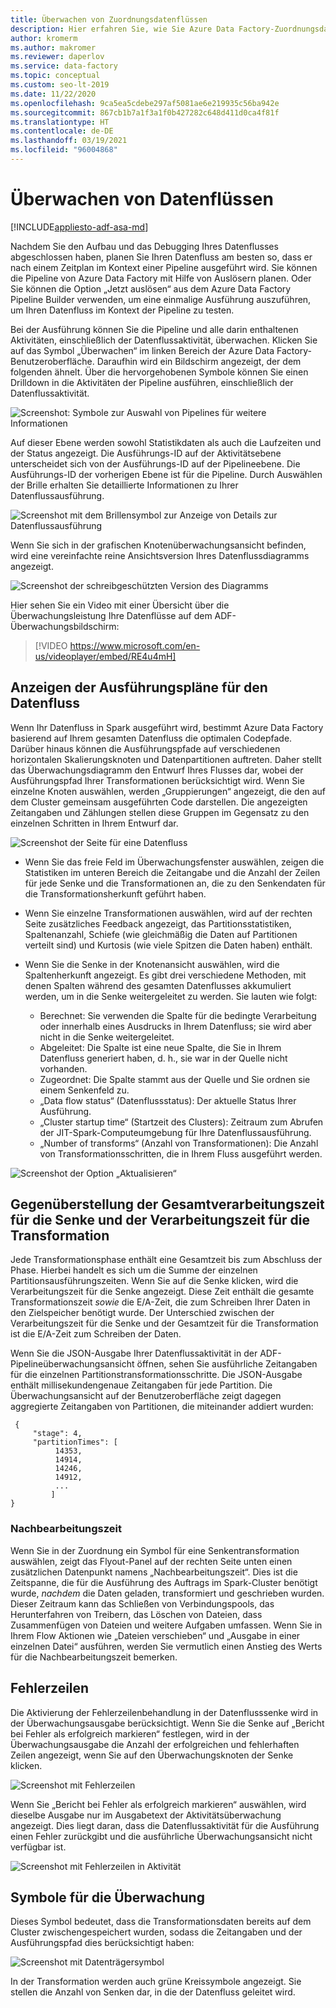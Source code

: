 ```yaml
---
title: Überwachen von Zuordnungsdatenflüssen
description: Hier erfahren Sie, wie Sie Azure Data Factory-Zuordnungsdatenflüsse visuell überwachen.
author: kromerm
ms.author: makromer
ms.reviewer: daperlov
ms.service: data-factory
ms.topic: conceptual
ms.custom: seo-lt-2019
ms.date: 11/22/2020
ms.openlocfilehash: 9ca5ea5cdebe297af5081ae6e219935c56ba942e
ms.sourcegitcommit: 867cb1b7a1f3a1f0b427282c648d411d0ca4f81f
ms.translationtype: HT
ms.contentlocale: de-DE
ms.lasthandoff: 03/19/2021
ms.locfileid: "96004868"
---
```

# <a name="monitor-data-flows"></a>Überwachen von Datenflüssen

[!INCLUDE[appliesto-adf-asa-md](includes/appliesto-adf-asa-md.md)]

Nachdem Sie den Aufbau und das Debugging Ihres Datenflusses abgeschlossen haben, planen Sie Ihren Datenfluss am besten so, dass er nach einem Zeitplan im Kontext einer Pipeline ausgeführt wird. Sie können die Pipeline von Azure Data Factory mit Hilfe von Auslösern planen. Oder Sie können die Option „Jetzt auslösen“ aus dem Azure Data Factory Pipeline Builder verwenden, um eine einmalige Ausführung auszuführen, um Ihren Datenfluss im Kontext der Pipeline zu testen.

Bei der Ausführung können Sie die Pipeline und alle darin enthaltenen Aktivitäten, einschließlich der Datenflussaktivität, überwachen. Klicken Sie auf das Symbol „Überwachen“ im linken Bereich der Azure Data Factory-Benutzeroberfläche. Daraufhin wird ein Bildschirm angezeigt, der dem folgenden ähnelt. Über die hervorgehobenen Symbole können Sie einen Drilldown in die Aktivitäten der Pipeline ausführen, einschließlich der Datenflussaktivität.

![Screenshot: Symbole zur Auswahl von Pipelines für weitere Informationen](media/data-flow/mon001.png "Datenflussüberwachung")

Auf dieser Ebene werden sowohl Statistikdaten als auch die Laufzeiten und der Status angezeigt. Die Ausführungs-ID auf der Aktivitätsebene unterscheidet sich von der Ausführungs-ID auf der Pipelineebene. Die Ausführungs-ID der vorherigen Ebene ist für die Pipeline. Durch Auswählen der Brille erhalten Sie detaillierte Informationen zu Ihrer Datenflussausführung.

![Screenshot mit dem Brillensymbol zur Anzeige von Details zur Datenflussausführung](media/data-flow/monitoring-details.png "Datenflussüberwachung")

Wenn Sie sich in der grafischen Knotenüberwachungsansicht befinden, wird eine vereinfachte reine Ansichtsversion Ihres Datenflussdiagramms angezeigt.

![Screenshot der schreibgeschützten Version des Diagramms](media/data-flow/mon003.png "Datenflussüberwachung")

Hier sehen Sie ein Video mit einer Übersicht über die Überwachungsleistung Ihre Datenflüsse auf dem ADF-Überwachungsbildschirm:

> [!VIDEO https://www.microsoft.com/en-us/videoplayer/embed/RE4u4mH]

## <a name="view-data-flow-execution-plans"></a>Anzeigen der Ausführungspläne für den Datenfluss

Wenn Ihr Datenfluss in Spark ausgeführt wird, bestimmt Azure Data Factory basierend auf Ihrem gesamten Datenfluss die optimalen Codepfade. Darüber hinaus können die Ausführungspfade auf verschiedenen horizontalen Skalierungsknoten und Datenpartitionen auftreten. Daher stellt das Überwachungsdiagramm den Entwurf Ihres Flusses dar, wobei der Ausführungspfad Ihrer Transformationen berücksichtigt wird. Wenn Sie einzelne Knoten auswählen, werden „Gruppierungen“ angezeigt, die den auf dem Cluster gemeinsam ausgeführten Code darstellen. Die angezeigten Zeitangaben und Zählungen stellen diese Gruppen im Gegensatz zu den einzelnen Schritten in Ihrem Entwurf dar.

![Screenshot der Seite für eine Datenfluss](media/data-flow/mon004.png "Datenflussüberwachung")

* Wenn Sie das freie Feld im Überwachungsfenster auswählen, zeigen die Statistiken im unteren Bereich die Zeitangabe und die Anzahl der Zeilen für jede Senke und die Transformationen an, die zu den Senkendaten für die Transformationsherkunft geführt haben.

* Wenn Sie einzelne Transformationen auswählen, wird auf der rechten Seite zusätzliches Feedback angezeigt, das Partitionsstatistiken, Spaltenanzahl, Schiefe (wie gleichmäßig die Daten auf Partitionen verteilt sind) und Kurtosis (wie viele Spitzen die Daten haben) enthält.

* Wenn Sie die Senke in der Knotenansicht auswählen, wird die Spaltenherkunft angezeigt. Es gibt drei verschiedene Methoden, mit denen Spalten während des gesamten Datenflusses akkumuliert werden, um in die Senke weitergeleitet zu werden. Sie lauten wie folgt:

  * Berechnet: Sie verwenden die Spalte für die bedingte Verarbeitung oder innerhalb eines Ausdrucks in Ihrem Datenfluss; sie wird aber nicht in die Senke weitergeleitet.
  * Abgeleitet: Die Spalte ist eine neue Spalte, die Sie in Ihrem Datenfluss generiert haben, d. h., sie war in der Quelle nicht vorhanden.
  * Zugeordnet: Die Spalte stammt aus der Quelle und Sie ordnen sie einem Senkenfeld zu.
  * „Data flow status“ (Datenflussstatus): Der aktuelle Status Ihrer Ausführung.
  * „Cluster startup time“ (Startzeit des Clusters): Zeitraum zum Abrufen der JIT-Spark-Computeumgebung für Ihre Datenflussausführung.
  * „Number of transforms“ (Anzahl von Transformationen): Die Anzahl von Transformationsschritten, die in Ihrem Fluss ausgeführt werden.
  
![Screenshot der Option „Aktualisieren“](media/data-flow/monitornew.png "Datenflussüberwachung (neu)")

## <a name="total-sink-processing-time-vs-transformation-processing-time"></a>Gegenüberstellung der Gesamtverarbeitungszeit für die Senke und der Verarbeitungszeit für die Transformation

Jede Transformationsphase enthält eine Gesamtzeit bis zum Abschluss der Phase. Hierbei handelt es sich um die Summe der einzelnen Partitionsausführungszeiten. Wenn Sie auf die Senke klicken, wird die Verarbeitungszeit für die Senke angezeigt. Diese Zeit enthält die gesamte Transformationszeit *sowie* die E/A-Zeit, die zum Schreiben Ihrer Daten in den Zielspeicher benötigt wurde. Der Unterschied zwischen der Verarbeitungszeit für die Senke und der Gesamtzeit für die Transformation ist die E/A-Zeit zum Schreiben der Daten.

Wenn Sie die JSON-Ausgabe Ihrer Datenflussaktivität in der ADF-Pipelineüberwachungsansicht öffnen, sehen Sie ausführliche Zeitangaben für die einzelnen Partitionstransformationsschritte. Die JSON-Ausgabe enthält millisekundengenaue Zeitangaben für jede Partition. Die Überwachungsansicht auf der Benutzeroberfläche zeigt dagegen aggregierte Zeitangaben von Partitionen, die miteinander addiert wurden:

```
 {
     "stage": 4,
     "partitionTimes": [
          14353,
          14914,
          14246,
          14912,
          ...
         ]
}
```

### <a name="post-processing-time"></a>Nachbearbeitungszeit

Wenn Sie in der Zuordnung ein Symbol für eine Senkentransformation auswählen, zeigt das Flyout-Panel auf der rechten Seite unten einen zusätzlichen Datenpunkt namens „Nachbearbeitungszeit“. Dies ist die Zeitspanne, die für die Ausführung des Auftrags im Spark-Cluster benötigt wurde, *nachdem* die Daten geladen, transformiert und geschrieben wurden. Dieser Zeitraum kann das Schließen von Verbindungspools, das Herunterfahren von Treibern, das Löschen von Dateien, dass Zusammenfügen von Dateien und weitere Aufgaben umfassen. Wenn Sie in Ihrem Flow Aktionen wie „Dateien verschieben“ und „Ausgabe in einer einzelnen Datei“ ausführen, werden Sie vermutlich einen Anstieg des Werts für die Nachbearbeitungszeit bemerken.
  
## <a name="error-rows"></a>Fehlerzeilen

Die Aktivierung der Fehlerzeilenbehandlung in der Datenflusssenke wird in der Überwachungsausgabe berücksichtigt. Wenn Sie die Senke auf „Bericht bei Fehler als erfolgreich markieren“ festlegen, wird in der Überwachungsausgabe die Anzahl der erfolgreichen und fehlerhaften Zeilen angezeigt, wenn Sie auf den Überwachungsknoten der Senke klicken.

![Screenshot mit Fehlerzeilen](media/data-flow/error-row-2.png "Fehlerzeilenüberwachung (erfolgreich)")

Wenn Sie „Bericht bei Fehler als erfolgreich markieren“ auswählen, wird dieselbe Ausgabe nur im Ausgabetext der Aktivitätsüberwachung angezeigt. Dies liegt daran, dass die Datenflussaktivität für die Ausführung einen Fehler zurückgibt und die ausführliche Überwachungsansicht nicht verfügbar ist.

![Screenshot mit Fehlerzeilen in Aktivität](media/data-flow/error-rows-4.png "Fehlerzeilenüberwachung (fehlerhaft)")

## <a name="monitor-icons"></a>Symbole für die Überwachung

Dieses Symbol bedeutet, dass die Transformationsdaten bereits auf dem Cluster zwischengespeichert wurden, sodass die Zeitangaben und der Ausführungspfad dies berücksichtigt haben:

![Screenshot mit Datenträgersymbol](media/data-flow/mon005.png "Datenflussüberwachung")

In der Transformation werden auch grüne Kreissymbole angezeigt. Sie stellen die Anzahl von Senken dar, in die der Datenfluss geleitet wird.
